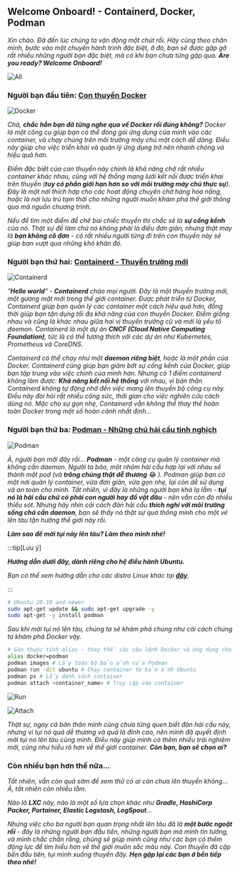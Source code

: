 ## Welcome Onboard! - Containerd, Docker, Podman

_Xin chào. Đã đến lúc chúng ta vận động một chút rồi. Hãy cùng theo chân mình, bước vào một chuyến hành trình đặc biệt, ở đó, bạn sẽ được gặp gỡ rất nhiều những người bạn đặc biệt, mà có khi bạn chưa từng gặp qua. **Are you ready? Welcome Onboard!**_

![All](../img/image0.png)

### Người bạn đầu tiên: [Con thuyền Docker](https://www.docker.com/)

![Docker](../img/image3.png)

_Chà, **chắc hẳn bạn đã từng nghe qua về Docker rồi đúng không?** Docker là một công cụ giúp bạn có thể đóng gói ứng dụng của mình vào các container, và chạy chúng trên môi trường máy chủ một cách dễ dàng. Điều này giúp cho việc triển khai và quản lý ứng dụng trở nên nhanh chóng và hiệu quả hơn._

_Điểm đặc biệt của con thuyền này chính là khả năng chở rất nhiều container khác nhau, cùng với hệ thống mạng lưới kết nối được triển khai trên thuyền (**tuy có phần giới hạn hơn so với môi trường máy chủ thực sự**). Đây là một nơi thích hợp cho các hoạt động chuyên chở hàng hóa nặng, hoặc là nơi lưu trú tạm thời cho những người muốn khám phá thế giới thông qua mã nguồn chương trình._

_Nếu để tìm một điểm để chê bai chiếc thuyền thì chắc sẽ là **sự cồng kềnh** của nó. Thật sự để làm chủ nó không phải là điều đơn giản, nhưng thật may là **bạn không cô đơn** - có rất nhiều người từng đi trên con thuyền này sẽ giúp bạn vượt qua những khó khăn đó._

### Người bạn thứ hai: [Containerd - Thuyền trưởng mới](https://containerd.io/)

![Containerd](../img/image4.jpg)

_"**Hello world**" - **Containerd** chào mọi người. Đây là một thuyền trưởng mới, một gương mặt mới trong thế giới container. Được phát triển từ Docker, Containerd giúp bạn quản lý các container một cách hiệu quả hơn, đồng thời giúp bạn tận dụng tối đa khả năng của con thuyền Docker. Điểm giống nhau và cũng là khác nhau giữa hai vị thuyền trưởng cũ và mới là yếu tố daemon. Containerd là một dự án **CNCF (Cloud Native Computing Foundation)**, tức là có thể tương thích với các dự án như Kubernetes, Prometheus và CoreDNS._

_Containerd có thể chạy như một **daemon riêng biệt**, hoặc là một phần của Docker. Containerd cũng giúp bạn giảm bớt sự cồng kềnh của Docker, giúp bạn tập trung vào việc chính của mình hơn. Nhưng có 1 điểm containerd không làm được: **Khả năng kết nối hệ thống** với nhau, vì bản thân Containerd không tự động nhớ đến việc mang lên thuyền bộ công cụ này. Điều này đòi hỏi rất nhiều công sức, thời gian cho việc nghiên cứu cách dùng nó. Mặc cho sự gọn nhẹ, Containerd vẫn không thể thay thế hoàn toàn Docker trong một số hoàn cảnh nhất định..._

### Người bạn thứ ba: [Podman - Những chú hải cẩu tinh nghịch](https://podman.io/)

![Podman](../img/image5.png)

_À, người bạn mới đây rồi... **Podman** - một công cụ quản lý container mà không cần daemon. Người ta bảo, một nhóm hải cẩu hợp lại với nhau sẽ thành một pod (và **trông chúng thật dễ thương**_ 😂 _). Podman giúp bạn có một nơi quản lý container, vừa đơn giản, vừa gọn nhẹ, lại còn dễ sử dụng và an toàn cho mình. Tất nhiên, vì đây là những người bạn khá lạ lẫm - **tụi nó là hải cẩu chứ có phải con người hay đồ vật đâu** - nên vẫn còn đó nhiều thiếu sót. Nhưng hãy nhìn cái cách đàn hải cẩu **thích nghi với môi trường sống chả cần daemon**, bạn sẽ thấy nó thật sự quá thông minh cho một vé lên tàu tận hưởng thế giới này rồi._

**_Làm sao để mời tụi này lên tàu? Làm theo mình nhé!_**

:::tip[Lưu ý] 

**_Hướng dẫn dưới đây, dành riêng cho hệ điều hành Ubuntu._**

_Bạn có thể xem hướng dẫn cho các distro Linux khác tại **[đây](https://podman.io/docs/installation#installing-on-linux)**._

:::

```bash title="Install Podman"
# Ubuntu 20.10 and newer
sudo apt-get update && sudo apt-get upgrade -y
sudo apt-get -y install podman
```

_Sau khi mời tụi nó lên tàu, chúng ta sẽ khám phá chúng như cái cách chúng ta khám phá Docker vậy._

```bash title="Getting started with Podman"
# Gán thuộc tính alias - thay thế các câu lệnh Docker và ứng dụng cho Podman
alias docker=podman 
podman images # Lấy toàn bộ bản ảnh của Podman
podman run -dit ubuntu # Chạy container từ bản ảnh Ubuntu
podman ps # Lấy danh sách container 
podman attach <container_name> # Truy cập vào container
```

![Run](../img/image6.png)

![Attach](../img/image7.png)

_Thật sự, ngay cả bản thân mình cũng chưa từng quen biết đàn hải cẩu này, nhưng vì tụi nó quá dễ thương và quá là đỉnh cao, nên mình đã quyết định mời tụi nó lên tàu cùng mình. Điều này giúp mình có thêm nhiều trải nghiệm mới, cũng như hiểu rõ hơn về thế giới container. **Còn bạn, bạn sẽ chọn ai?**_

### Còn nhiều bạn hơn thế nữa...

_Tất nhiên, vẫn còn quá sớm để xem thử có ai còn chưa lên thuyền không... À, tất nhiên còn nhiều lắm._ 

_Nào là **LXC** này, nào là một số lựa chọn khác như **Gradle, HashiCorp Packer, Portainer, Elastic Logstash, LogSpout**..._

_Nhưng việc cho ba người bạn quan trọng nhất lên tàu đã là **một bước ngoặt rồi** - đây là những người bạn đầu tiên, những người bạn mà mình tin tưởng, và mình chắc chắn rằng, chúng sẽ giúp mình cũng như các bạn có thêm động lực để tìm hiểu hơn về thế giới muôn sắc màu này. Con thuyền đã cập bến đầu tiên, tụi mình xuống thuyền đây. **Hẹn gặp lại các bạn ở bến tiếp theo nhé!**_
